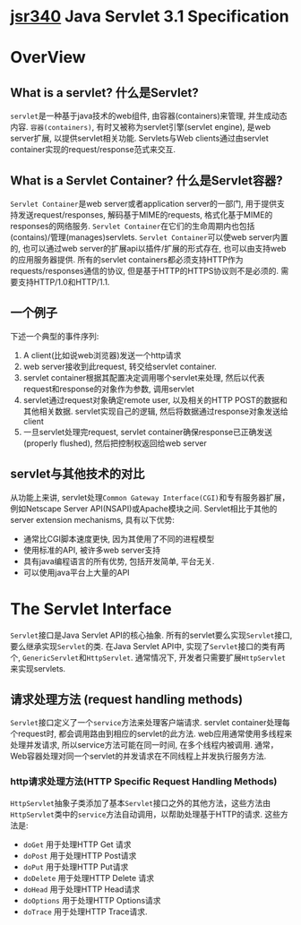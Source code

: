 # [jsr340]([200~https://jcp.org/en/jsr/detail?id=340) Java Servlet 3.1 Specification 

# OverView 

## What is a servlet? 什么是Servlet? 
`servlet`是一种基于java技术的web组件, 由容器(containers)来管理, 并生成动态内容. 
`容器(containers)`, 有时又被称为servlet引擎(servlet engine), 是web server扩展, 以提供servlet相关功能. Servlets与Web clients通过由servlet container实现的request/response范式来交互. 

## What is a Servlet Container? 什么是Servlet容器? 
`Servlet Container`是web server或者application server的一部门, 用于提供支持发送request/responses, 解码基于MIME的requests, 格式化基于MIME的responses的网络服务. `Servlet Container`在它们的生命周期内也包括(contains)/管理(manages)servlets.
`Servlet Container`可以使web server内置的, 也可以通过web server的扩展api以插件/扩展的形式存在, 也可以由支持web的应用服务器提供. 
所有的servlet containers都必须支持HTTP作为requests/responses通信的协议, 但是基于HTTP的HTTPS协议则不是必须的. 需要支持HTTP/1.0和HTTP/1.1. 

## 一个例子
下述一个典型的事件序列:
1. A client(比如说web浏览器)发送一个http请求
1. web server接收到此request, 转交给servlet container. 
1. servlet container根据其配置决定调用哪个servlet来处理, 然后以代表request和response的对象作为参数, 调用servlet 
1. servlet通过request对象确定remote user, 以及相关的HTTP POST的数据和其他相关数据. servlet实现自己的逻辑, 然后将数据通过response对象发送给client
1. 一旦servlet处理完request, servlet container确保response已正确发送(properly flushed), 然后把控制权返回给web server

## servlet与其他技术的对比
从功能上来讲, servlet处理`Common Gateway Interface(CGI)`和专有服务器扩展，例如Netscape Server API(NSAPI)或Apache模块之间.
Servlet相比于其他的server extension mechanisms, 具有以下优势:
+ 通常比CGI脚本速度更快, 因为其使用了不同的进程模型
+ 使用标准的API, 被许多web server支持
+ 具有java编程语言的所有优势, 包括开发简单, 平台无关. 
+ 可以使用java平台上大量的API

# The Servlet Interface
`Servlet`接口是Java Servlet API的核心抽象. 所有的servlet要么实现`Servlet`接口, 要么继承实现`Servlet`的类. 在Java Servlet API中, 实现了`Servlet`接口的类有两个, `GenericServlet`和`HttpServlet`. 通常情况下, 开发者只需要扩展`HttpServlet`来实现servlets. 

## 请求处理方法 (request handling methods)
`Servlet`接口定义了一个`service`方法来处理客户端请求. servlet container处理每个request时, 都会调用路由到相应的servlet的此方法. 
web应用通常使用多线程来处理并发请求, 所以service方法可能在同一时间, 在多个线程内被调用.
通常，Web容器处理对同一个servlet的并发请求在不同线程上并发执行服务方法.

### http请求处理方法(HTTP Specific Request Handling Methods)
`HttpServlet`抽象子类添加了基本`Servlet`接口之外的其他方法，这些方法由`HttpServlet`类中的`service`方法自动调用，以帮助处理基于HTTP的请求. 这些方法是:
+ `doGet` 用于处理HTTP Get 请求
+ `doPost` 用于处理HTTP Post请求
+ `doPut` 用于处理HTTP Put请求
+ `doDelete` 用于处理HTTP Delete 请求
+ `doHead` 用于处理HTTP Head请求
+ `doOptions` 用于处理HTTP Options请求
+ `doTrace` 用于处理HTTP Trace请求. 

